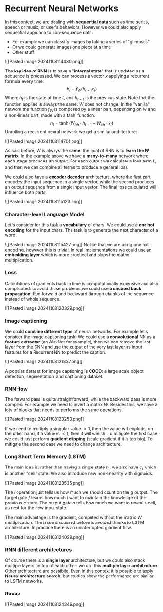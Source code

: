 # Recurrent Neural Networks

In this context, we are dealing with **sequential data** such as time series, speech or music, or user's behaviors. However we could also apply sequential approach to non-sequence data: 
- For example we can classify images by taking a series of "glimpses"
- Or we could generate images one piece at a time
- Other stuff

![[Pasted image 20241108114430.png]]

The **key idea of RNN** is to have a "**internal state**" that is updated as a sequence is processed. We can process a vector $x$ applying a recurrent formula every time:
$$
h_{t} = f_{W}(h_{t-1}x_{t})
$$
Where $h_{t}$ is the state at time $t$, and $h_{t-1}$ is the previous state. Note that the function applied is always the same: $W$ does not change.
In the "vanilla" network the function $f_{W}$ is composed by a linear part, depending on $W$ and a non-linear part, made with a $\tanh$ function.
$$
h_{t} = \tanh(W_{hh} \cdot h_{t-1} + W_{xh} \cdot x_{t})
$$
Unrolling a recurrent neural network we get a similar architecture:

![[Pasted image 20241108114701.png]]

As said before, $W$ is always the **same**: the goal of RNN is to **learn the $W$ matrix**. In the example above we have a **many-to-many** network where each stage produces an output.
For each output we calculate a loss term $L_{i}$ and then we can combine all terms to produce a general loss.

We could also have a **encoder decoder** architecture, where the first part encodes the input sequence in a single vector, while the second produces an output sequence from a single input vector. The final loss calculated will influence both parts.

![[Pasted image 20241108115123.png]]

### Character-level Language Model

Let's consider for this task a **vocabulary** of chars. We could use a **one hot encoding** for the input chars. The task is to generate the next character of a word.

![[Pasted image 20241108115427.png]]
Notice that we are using one hot encoding, however this is trivial. In real implementations we could use an **embedding layer** which is more practical and skips the matrix multiplication.

### Loss

Calculations of gradients back in time is computationally expensive and also complicated: to avoid those problems we could use **truncated back propagation**: Run forward and backward
through chunks of the sequence instead of whole sequence.

![[Pasted image 20241108120329.png]]

### Image captioning

We could **combine different type** of neural networks. For example let's consider the image captioning task. We could use a **convolutional** NN as a **feature extractor** (an AlexNet for example), then we can remove the last layer from the CNN and use the output of the very last layer as input features for a Recurrent NN to predict the caption.

![[Pasted image 20241108121837.png]]

A popular dataset for image captioning is **COCO**: a large scale object detection, segmentation, and captioning dataset.

### RNN flow

The forward pass is quite straightforward, while the backward pass is more complex. For example we need to invert a matrix $W$. Besides this, we have a lots of blocks that needs to performs the same operations. 

![[Pasted image 20241108123253.png]]

If we need to multiply a singular value $> 1$, then the value will explode; on the other hand, if a value is $< 1$, then it will vanish. To mitigate the first case we could just perform **gradient clipping** (scale gradient if it is too big). To mitigate the second case we need to change architecture.

### Long Short Term Memory (LSTM)

The main idea is: rather than having a single state $h_{t}$, we also have $c_{t}$ which is another "cell" state.
We also introduce new non-linearity with sigmoids.

![[Pasted image 20241108123535.png]]

The $i$ operation just tells us how much we should count on the $g$ output. The forget gate $f$ learns how much i want to maintain the knowledge of the previous $c$ state.
The output gate $o$ tells how much we want to reveal a cell, as next for the new input state.

The main advantage is the gradient, computed without the matrix $W$ multiplication. The issue discussed before is avoided thanks to LSTM architecture. In practice there is an uninterrupted gradient flow.

![[Pasted image 20241108124029.png]]

### RNN different architectures

Of course there is a **single layer** architecture, but we could also stack multiple layers on top of each other: we call this **multiple layer architecture**.
Other architecture are possibile. Even in this context it is possible to apply **Neural architecture search**, but studies show the performance are similar to LSTM networks.

### Recap

![[Pasted image 20241108124349.png]]
